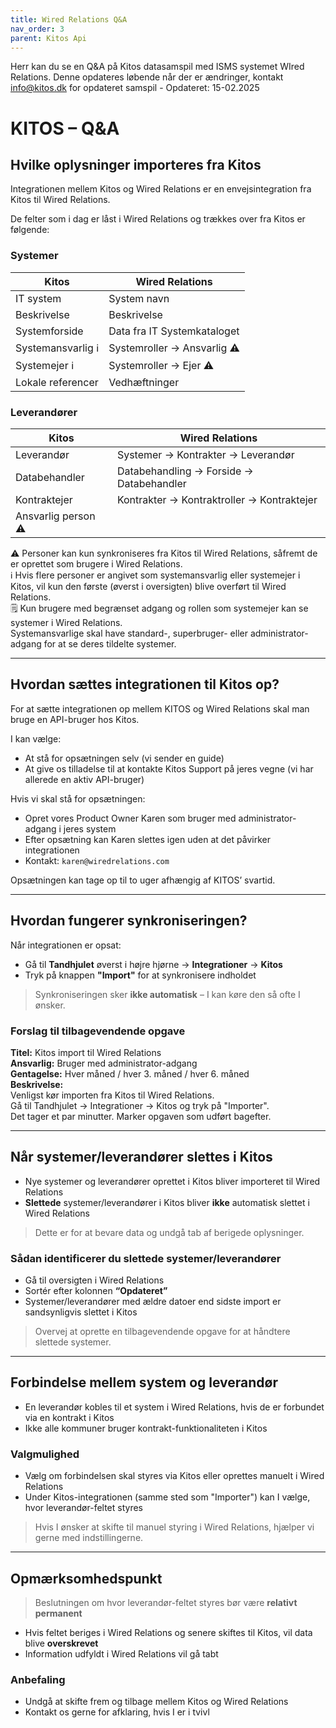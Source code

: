 ```yaml
---
title: Wired Relations Q&A
nav_order: 3
parent: Kitos Api
---
```

Herr kan du se en Q&A på Kitos datasamspil med ISMS systemet WIred Relations.
Denne opdateres løbende når der er ændringer, kontakt info@kitos.dk for opdateret samspil - Opdateret: 15-02.2025

# KITOS – Q&A

## Hvilke oplysninger importeres fra Kitos

Integrationen mellem Kitos og Wired Relations er en envejsintegration fra Kitos til Wired Relations.

De felter som i dag er låst i Wired Relations og trækkes over fra Kitos er følgende:

### Systemer

| Kitos                | Wired Relations         |
|----------------------|--------------------------|
| IT system            | System navn              |
| Beskrivelse          | Beskrivelse              |
| Systemforside        | Data fra IT Systemkataloget |
| Systemansvarlig ℹ    | Systemroller → Ansvarlig ⚠ |
| Systemejer ℹ         | Systemroller → Ejer ⚠     |
| Lokale referencer    | Vedhæftninger            |

### Leverandører

| Kitos                | Wired Relations         |
|----------------------|--------------------------|
| Leverandør           | Systemer → Kontrakter → Leverandør |
| Databehandler        | Databehandling → Forside → Databehandler |
| Kontraktejer         | Kontrakter → Kontraktroller → Kontraktejer |
| Ansvarlig person ⚠   |                          |

⚠ Personer kan kun synkroniseres fra Kitos til Wired Relations, såfremt de er oprettet som brugere i Wired Relations.  
ℹ Hvis flere personer er angivet som systemansvarlig eller systemejer i Kitos, vil kun den første (øverst i oversigten) blive overført til Wired Relations.  
🗒 Kun brugere med begrænset adgang og rollen som systemejer kan se systemer i Wired Relations.  
Systemansvarlige skal have standard-, superbruger- eller administrator-adgang for at se deres tildelte systemer.

---

## Hvordan sættes integrationen til Kitos op?

For at sætte integrationen op mellem KITOS og Wired Relations skal man bruge en API-bruger hos Kitos.

I kan vælge:

- At stå for opsætningen selv (vi sender en guide)
- At give os tilladelse til at kontakte Kitos Support på jeres vegne (vi har allerede en aktiv API-bruger)

Hvis vi skal stå for opsætningen:

- Opret vores Product Owner Karen som bruger med administrator-adgang i jeres system  
- Efter opsætning kan Karen slettes igen uden at det påvirker integrationen  
- Kontakt: `karen@wiredrelations.com`

Opsætningen kan tage op til to uger afhængig af KITOS’ svartid.

---

## Hvordan fungerer synkroniseringen?

Når integrationen er opsat:

- Gå til **Tandhjulet** øverst i højre hjørne → **Integrationer** → **Kitos**
- Tryk på knappen **"Import"** for at synkronisere indholdet

> Synkroniseringen sker **ikke automatisk** – I kan køre den så ofte I ønsker.

### Forslag til tilbagevendende opgave

**Titel:** Kitos import til Wired Relations  
**Ansvarlig:** Bruger med administrator-adgang  
**Gentagelse:** Hver måned / hver 3. måned / hver 6. måned  
**Beskrivelse:**  
Venligst kør importen fra Kitos til Wired Relations.  
Gå til Tandhjulet → Integrationer → Kitos og tryk på "Importer".  
Det tager et par minutter. Marker opgaven som udført bagefter.

---

## Når systemer/leverandører slettes i Kitos

- Nye systemer og leverandører oprettet i Kitos bliver importeret til Wired Relations
- **Slettede** systemer/leverandører i Kitos bliver **ikke** automatisk slettet i Wired Relations

> Dette er for at bevare data og undgå tab af berigede oplysninger.

### Sådan identificerer du slettede systemer/leverandører

- Gå til oversigten i Wired Relations
- Sortér efter kolonnen **“Opdateret”**
- Systemer/leverandører med ældre datoer end sidste import er sandsynligvis slettet i Kitos

> Overvej at oprette en tilbagevendende opgave for at håndtere slettede systemer.

---

## Forbindelse mellem system og leverandør

- En leverandør kobles til et system i Wired Relations, hvis de er forbundet via en kontrakt i Kitos
- Ikke alle kommuner bruger kontrakt-funktionaliteten i Kitos

### Valgmulighed

- Vælg om forbindelsen skal styres via Kitos eller oprettes manuelt i Wired Relations
- Under Kitos-integrationen (samme sted som "Importer") kan I vælge, hvor leverandør-feltet styres

> Hvis I ønsker at skifte til manuel styring i Wired Relations, hjælper vi gerne med indstillingerne.

---

## Opmærksomhedspunkt

> Beslutningen om hvor leverandør-feltet styres bør være **relativt permanent**

- Hvis feltet beriges i Wired Relations og senere skiftes til Kitos, vil data blive **overskrevet**
- Information udfyldt i Wired Relations vil gå tabt

### Anbefaling

- Undgå at skifte frem og tilbage mellem Kitos og Wired Relations
- Kontakt os gerne for afklaring, hvis I er i tvivl
